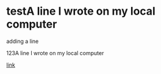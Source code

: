 # testA line I wrote on my local computer
adding a line

123A line I wrote on my local computer

[link](https://www.rstudio.com/)